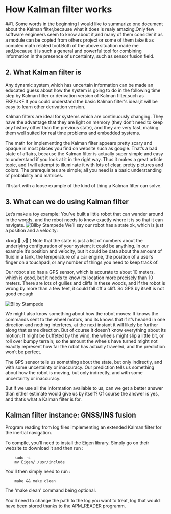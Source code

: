 # How Kalman filter works

##1. Some words in the beginning
I would like to summarize one document about the Kalman filter,because what it does is realy amazing.Only few software engineers seem to know about it,and many of them consider it as a module can be copied from others project or some of them take it as complex math related tool.Both of the above situation made me sad,because it is such a general and powerful tool for combining information in the presence of uncertainty, such as sensor fusion field.

## 2. What Kalman filter is
Any dynamic system,which has uncertain information can be made an educated guess about how the system is going to do in the following time step by Kalman filter or derivation version of Kalman filter,such as EKF/UKF.If you could understand the basic Kalman filter's idear,it will be easy to learn other derivation version.

Kalman filters are ideal for systems which are continuously changing. They have the advantage that they are light on memory (they don’t need to keep any history other than the previous state), and they are very fast, making them well suited for real time problems and embedded systems.

The math for implementing the Kalman filter appears pretty scary and opaque in most places you find on website such as google. That’s a bad state of affairs, because the Kalman filter is actually super simple and easy to understand if you look at it in the right way. Thus it makes a great article topic, and I will attempt to illuminate it with lots of clear, pretty pictures and colors. The prerequisites are simple; all you need is a basic understanding of probability and matrices.

I’ll start with a loose example of the kind of thing a Kalman filter can solve.

## 3. What can we do using Kalman filter
Let’s make a toy example: You’ve built a little robot that can wander around in the woods, and the robot needs to know exactly where it is so that it can navigate.
![Bilby Stampede](https://www.bzarg.com/wp-content/uploads/2015/08/robot_forest-300x160.png)
We’ll say our robot has a state xk, which is just a position and a velocity:
    
   xk=(p⃗ ,v⃗ )
Note that the state is just a list of numbers about the underlying configuration of your system; it could be anything. In our example it’s position and velocity, but it could be data about the amount of fluid in a tank, the temperature of a car engine, the position of a user’s finger on a touchpad, or any number of things you need to keep track of.

Our robot also has a GPS sensor, which is accurate to about 10 meters, which is good, but it needs to know its location more precisely than 10 meters. There are lots of gullies and cliffs in these woods, and if the robot is wrong by more than a few feet, it could fall off a cliff. So GPS by itself is not good enough

![Bilby Stampede](https://www.bzarg.com/wp-content/uploads/2015/08/robot_ohnoes.png)

We might also know something about how the robot moves: It knows the commands sent to the wheel motors, and its knows that if it’s headed in one direction and nothing interferes, at the next instant it will likely be further along that same direction. But of course it doesn’t know everything about its motion: It might be buffeted by the wind, the wheels might slip a little bit, or roll over bumpy terrain; so the amount the wheels have turned might not exactly represent how far the robot has actually traveled, and the prediction won’t be perfect.

The GPS sensor tells us something about the state, but only indirectly, and with some uncertainty or inaccuracy. Our prediction tells us something about how the robot is moving, but only indirectly, and with some uncertainty or inaccuracy.

But if we use all the information available to us, can we get a better answer than either estimate would give us by itself? Of course the answer is yes, and that’s what a Kalman filter is for.










## Kalman filter instance: GNSS/INS fusion


Program reading from log files implementing an extended Kalman filter for the inertial navigation.

To compile, you'll need to install the Eigen library. Simply go on their website to download it and then run : 

        sudo -s
        mv Eigen/ /usr/include


You'll then simply need to run : 

        make && make clean 

The 'make clean' command being optional. 

You'll need to change the path to the log you want to treat, log that would have been stored thanks to the APM_READER programm. 

